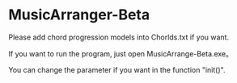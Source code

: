 # MusicArranger-Beta
Please add chord progression models into Chorlds.txt if you want.

If you want to run the program, just open MusicArrange-Beta.exe。

You can change the parameter if you want in the function "init()".
